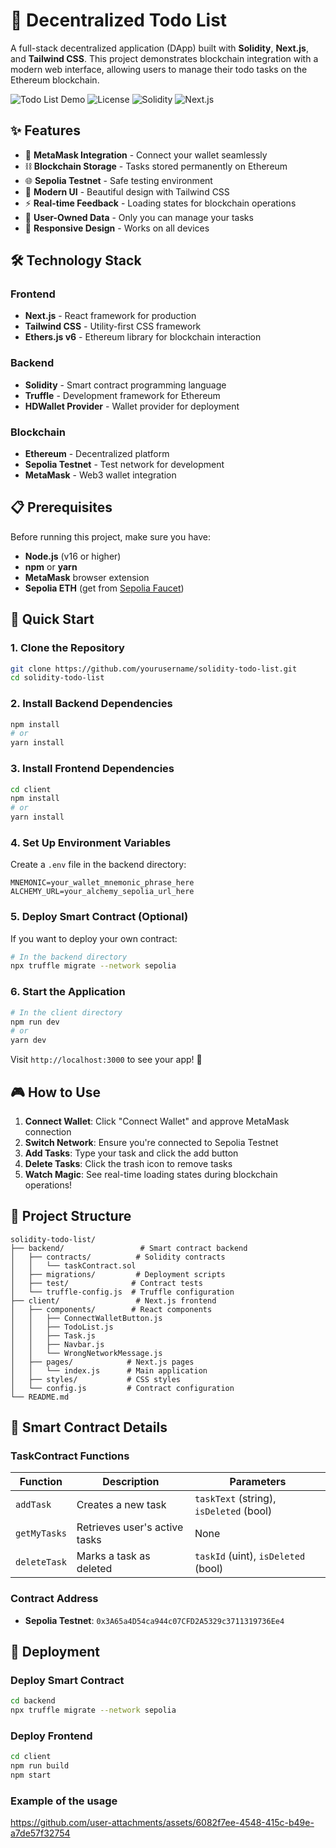 # 🚀 Decentralized Todo List

A full-stack decentralized application (DApp) built with **Solidity**, **Next.js**, and **Tailwind CSS**. This project demonstrates blockchain integration with a modern web interface, allowing users to manage their todo tasks on the Ethereum blockchain.

![Todo List Demo](https://img.shields.io/badge/Status-Live-brightgreen) ![License](https://img.shields.io/badge/License-MIT-blue) ![Solidity](https://img.shields.io/badge/Solidity-0.8.13-purple) ![Next.js](https://img.shields.io/badge/Next.js-12.2.2-black)

## ✨ Features

- 🔐 **MetaMask Integration** - Connect your wallet seamlessly
- ⛓️ **Blockchain Storage** - Tasks stored permanently on Ethereum
- 🌐 **Sepolia Testnet** - Safe testing environment
- 💅 **Modern UI** - Beautiful design with Tailwind CSS
- ⚡ **Real-time Feedback** - Loading states for blockchain operations
- 🎯 **User-Owned Data** - Only you can manage your tasks
- 📱 **Responsive Design** - Works on all devices

## 🛠️ Technology Stack

### Frontend
- **Next.js** - React framework for production
- **Tailwind CSS** - Utility-first CSS framework
- **Ethers.js v6** - Ethereum library for blockchain interaction

### Backend
- **Solidity** - Smart contract programming language
- **Truffle** - Development framework for Ethereum
- **HDWallet Provider** - Wallet provider for deployment

### Blockchain
- **Ethereum** - Decentralized platform
- **Sepolia Testnet** - Test network for development
- **MetaMask** - Web3 wallet integration

## 📋 Prerequisites

Before running this project, make sure you have:

- **Node.js** (v16 or higher)
- **npm** or **yarn**
- **MetaMask** browser extension
- **Sepolia ETH** (get from [Sepolia Faucet](https://sepoliafaucet.com/))

## 🚀 Quick Start

### 1. Clone the Repository
```bash
git clone https://github.com/yourusername/solidity-todo-list.git
cd solidity-todo-list
```

### 2. Install Backend Dependencies
```bash
npm install
# or
yarn install
```

### 3. Install Frontend Dependencies
```bash
cd client
npm install
# or
yarn install
```

### 4. Set Up Environment Variables
Create a `.env` file in the backend directory:
```env
MNEMONIC=your_wallet_mnemonic_phrase_here
ALCHEMY_URL=your_alchemy_sepolia_url_here
```

### 5. Deploy Smart Contract (Optional)
If you want to deploy your own contract:
```bash
# In the backend directory
npx truffle migrate --network sepolia
```

### 6. Start the Application
```bash
# In the client directory
npm run dev
# or
yarn dev
```

Visit `http://localhost:3000` to see your app! 🎉

## 🎮 How to Use

1. **Connect Wallet**: Click "Connect Wallet" and approve MetaMask connection
2. **Switch Network**: Ensure you're connected to Sepolia Testnet
3. **Add Tasks**: Type your task and click the add button
4. **Delete Tasks**: Click the trash icon to remove tasks
5. **Watch Magic**: See real-time loading states during blockchain operations!

## 📁 Project Structure

```
solidity-todo-list/
├── backend/                 # Smart contract backend
│   ├── contracts/          # Solidity contracts
│   │   └── taskContract.sol
│   ├── migrations/         # Deployment scripts
│   ├── test/              # Contract tests
│   └── truffle-config.js  # Truffle configuration
├── client/                 # Next.js frontend
│   ├── components/        # React components
│   │   ├── ConnectWalletButton.js
│   │   ├── TodoList.js
│   │   ├── Task.js
│   │   ├── Navbar.js
│   │   └── WrongNetworkMessage.js
│   ├── pages/            # Next.js pages
│   │   └── index.js      # Main application
│   ├── styles/           # CSS styles
│   └── config.js         # Contract configuration
└── README.md
```

## 🔧 Smart Contract Details

### TaskContract Functions

| Function | Description | Parameters |
|----------|-------------|------------|
| `addTask` | Creates a new task | `taskText` (string), `isDeleted` (bool) |
| `getMyTasks` | Retrieves user's active tasks | None |
| `deleteTask` | Marks a task as deleted | `taskId` (uint), `isDeleted` (bool) |

### Contract Address
- **Sepolia Testnet**: `0x3A65a4D54ca944c07CFD2A5329c3711319736Ee4`

## 🚀 Deployment

### Deploy Smart Contract
```bash
cd backend
npx truffle migrate --network sepolia
```

### Deploy Frontend
```bash
cd client
npm run build
npm start
```

### Example of the usage
https://github.com/user-attachments/assets/6082f7ee-4548-415c-b49e-a7de57f32754

